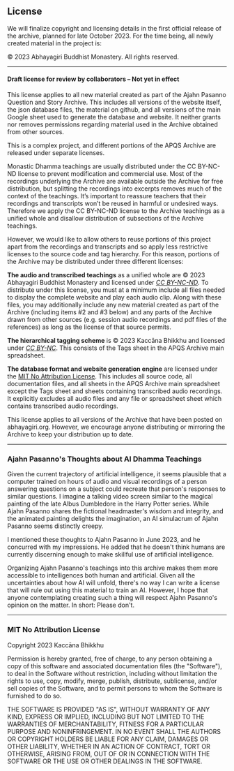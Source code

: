 ## License
We will finalize copyright and licensing details in the first official release of the archive, planned for late October 2023. For the time being, all newly created material in the project is:

© 2023 Abhayagiri Buddhist Monastery. All rights reserved.

-----

#### Draft license for review by collaborators – Not yet in effect
This license applies to all new material created as part of the Ajahn Pasanno Question and Story Archive. This includes all versions of the website itself, the json database files, the material on github, and all versions of the main Google sheet used to generate the database and website. It neither grants nor removes permissions regarding material used in the Archive obtained from other sources.

This is a complex project, and different portions of the APQS Archive are released under separate licenses.

Monastic Dhamma teachings are usually distributed under the CC BY-NC-ND license to prevent modification and commercial use. Most of the recordings underlying the Archive are available outside the Archive for free distribution, but splitting the recordings into excerpts removes much of the context of the teachings. It’s important to reassure teachers that their recordings and transcripts won’t be reused in harmful or undesired ways. Therefore we apply the CC BY-NC-ND license to the Archive teachings as a unified whole and disallow distribution of subsections of the Archive teachings.

However, we would like to allow others to reuse portions of this project apart from the recordings and transcripts and so apply less restrictive licenses to the source code and tag hierarchy.
For this reason, portions of the Archive may be distributed under three different licenses:

__The audio and transcribed teachings__ as a unified whole are © 2023 Abhayagiri Buddhist Monastery and licensed under [_CC BY-NC-ND_](https://creativecommons.org/licenses/by-nc-nd/4.0/). To distribute under this license, you must at a minimum include all files needed to display the complete website and play each audio clip. Along with these files, you may additionally include any new material created as part of the Archive (including items #2 and #3 below) and any parts of the Archive drawn from other sources (e.g. session audio recordings and pdf files of the references) as long as the license of that source permits.

__The hierarchical tagging scheme__ is © 2023 Kaccāna Bhikkhu and licensed under [_CC BY-NC_](https://creativecommons.org/licenses/by-nc/4.0/). This consists of the Tags sheet in the APQS Archive main spreadsheet.

__The database format and website generation engine__ are licensed under the [MIT No Attribution License](#mit-no-attribution-license). This includes all source code, all documentation files, and all sheets in the APQS Archive main spreadsheet except the Tags sheet and sheets containing transcribed audio recordings. It explicitly excludes all audio files and any file or spreadsheet sheet which contains transcribed audio recordings.

This license applies to all versions of the Archive that have been posted on abhayagiri.org. However, we encourage anyone distributing or mirroring the Archive to keep your distribution up to date.

-----

### Ajahn Pasanno's Thoughts about AI Dhamma Teachings

Given the current trajectory of artificial intelligence, it seems plausible that a computer trained on hours of audio and visual recordings of a person answering questions on a subject could recreate that person's responses to similar questions. I imagine a talking video screen similar to the magical painting of the late Albus Dumbledore in the Harry Potter series. While Ajahn Pasanno shares the fictional headmaster's wisdom and integrity, and the animated painting delights the imagination, an AI simulacrum of Ajahn Pasanno seems distinctly creepy.

I mentioned these thoughts to Ajahn Pasanno in June 2023, and he concurred with my impressions. He added that he doesn't think humans are currently discerning enough to make skillful use of artificial intelligence.

Organizing Ajahn Pasanno's teachings into this archive makes them more accessible to intelligences both human and artificial. Given all the uncertainties about how AI will unfold, there's no way I can write a license that will rule out using this material to train an AI. However, I hope that anyone contemplating creating such a thing will respect Ajahn Pasanno's opinion on the matter. In short: Please don't.

-----
### MIT No Attribution License

Copyright 2023 Kaccāna Bhikkhu

Permission is hereby granted, free of charge, to any person obtaining a copy of this
software and associated documentation files (the "Software"), to deal in the Software
without restriction, including without limitation the rights to use, copy, modify,
merge, publish, distribute, sublicense, and/or sell copies of the Software, and to
permit persons to whom the Software is furnished to do so.

THE SOFTWARE IS PROVIDED "AS IS", WITHOUT WARRANTY OF ANY KIND, EXPRESS OR IMPLIED,
INCLUDING BUT NOT LIMITED TO THE WARRANTIES OF MERCHANTABILITY, FITNESS FOR A
PARTICULAR PURPOSE AND NONINFRINGEMENT. IN NO EVENT SHALL THE AUTHORS OR COPYRIGHT
HOLDERS BE LIABLE FOR ANY CLAIM, DAMAGES OR OTHER LIABILITY, WHETHER IN AN ACTION
OF CONTRACT, TORT OR OTHERWISE, ARISING FROM, OUT OF OR IN CONNECTION WITH THE
SOFTWARE OR THE USE OR OTHER DEALINGS IN THE SOFTWARE.